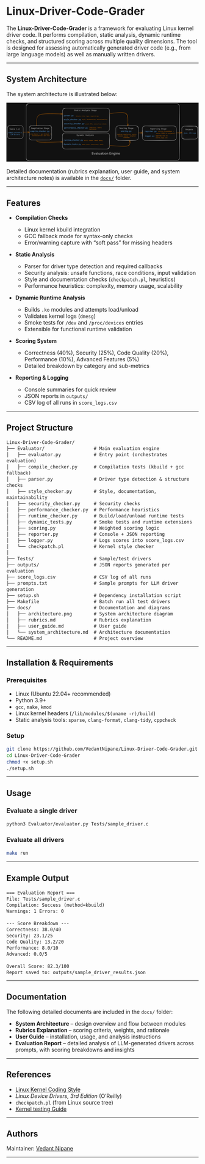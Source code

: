 # Linux-Driver-Code-Grader

The **Linux-Driver-Code-Grader** is a framework for evaluating Linux kernel driver code.
It performs compilation, static analysis, dynamic runtime checks, and structured scoring across multiple quality dimensions.
The tool is designed for assessing automatically generated driver code (e.g., from large language models) as well as manually written drivers.

---

## System Architecture

The system architecture is illustrated below:

![System Architecture](docs/architecture.png)

Detailed documentation (rubrics explanation, user guide, and system architecture notes) is available in the [`docs/`](docs/) folder.

---

## Features

* **Compilation Checks**

  * Linux kernel kbuild integration
  * GCC fallback mode for syntax-only checks
  * Error/warning capture with “soft pass” for missing headers

* **Static Analysis**

  * Parser for driver type detection and required callbacks
  * Security analysis: unsafe functions, race conditions, input validation
  * Style and documentation checks (`checkpatch.pl`, heuristics)
  * Performance heuristics: complexity, memory usage, scalability

* **Dynamic Runtime Analysis**

  * Builds `.ko` modules and attempts load/unload
  * Validates kernel logs (`dmesg`)
  * Smoke tests for `/dev` and `/proc/devices` entries
  * Extensible for functional runtime validation

* **Scoring System**

  * Correctness (40%), Security (25%), Code Quality (20%), Performance (10%), Advanced Features (5%)
  * Detailed breakdown by category and sub-metrics

* **Reporting & Logging**

  * Console summaries for quick review
  * JSON reports in `outputs/`
  * CSV log of all runs in `score_logs.csv`

---

## Project Structure

```
Linux-Driver-Code-Grader/
├── Evaluator/                  # Main evaluation engine
│   ├── evaluator.py            # Entry point (orchestrates evaluation)
│   ├── compile_checker.py      # Compilation tests (kbuild + gcc fallback)
│   ├── parser.py               # Driver type detection & structure checks
│   ├── style_checker.py        # Style, documentation, maintainability
│   ├── security_checker.py     # Security checks
│   ├── performance_checker.py  # Performance heuristics
│   ├── runtime_checker.py      # Build/load/unload runtime tests
│   ├── dynamic_tests.py        # Smoke tests and runtime extensions
│   ├── scoring.py              # Weighted scoring logic
│   ├── reporter.py             # Console + JSON reporting
│   ├── logger.py               # Logs scores into score_logs.csv
│   └── checkpatch.pl           # Kernel style checker
│
├── Tests/                      # Sample/test drivers
├── outputs/                    # JSON reports generated per evaluation
├── score_logs.csv              # CSV log of all runs
├── prompts.txt                 # Sample prompts for LLM driver generation
├── setup.sh                    # Dependency installation script
├── Makefile                    # Batch run all test drivers
├── docs/                       # Documentation and diagrams
│   ├── architecture.png        # System architecture diagram
│   ├── rubrics.md              # Rubrics explanation
│   ├── user_guide.md           # User guide
│   └── system_architecture.md  # Architecture documentation
└── README.md                   # Project overview
```

---

## Installation & Requirements

### Prerequisites

* Linux (Ubuntu 22.04+ recommended)
* Python 3.9+
* `gcc`, `make`, `kmod`
* Linux kernel headers (`/lib/modules/$(uname -r)/build`)
* Static analysis tools: `sparse`, `clang-format`, `clang-tidy`, `cppcheck`

### Setup

```bash
git clone https://github.com/VedantNipane/Linux-Driver-Code-Grader.git
cd Linux-Driver-Code-Grader
chmod +x setup.sh
./setup.sh
```

---

## Usage

### Evaluate a single driver

```bash
python3 Evaluator/evaluator.py Tests/sample_driver.c
```

### Evaluate all drivers

```bash
make run
```

---

## Example Output

```
=== Evaluation Report ===
File: Tests/sample_driver.c
Compilation: Success (method=kbuild)
Warnings: 1 Errors: 0

--- Score Breakdown ---
Correctness: 38.0/40
Security: 23.1/25
Code Quality: 13.2/20
Performance: 8.0/10
Advanced: 0.0/5

Overall Score: 82.3/100
Report saved to: outputs/sample_driver_results.json
```

---

## Documentation

The following detailed documents are included in the `docs/` folder:  
- **System Architecture** – design overview and flow between modules  
- **Rubrics Explanation** – scoring criteria, weights, and rationale  
- **User Guide** – installation, usage, and analysis instructions  
- **Evaluation Report** – detailed analysis of LLM-generated drivers across prompts, with scoring breakdowns and insights

---

## References

* [Linux Kernel Coding Style](https://www.kernel.org/doc/html/latest/process/coding-style.html)
* *Linux Device Drivers, 3rd Edition* (O’Reilly)
* `checkpatch.pl` (from Linux source tree)
* [Kernel testing Guide](https://docs.kernel.org/dev-tools/testing-overview.html)

---

## Authors

Maintainer: [Vedant Nipane](https://github.com/VedantNipane)

---
